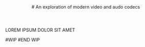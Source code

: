 <header>
# An exploration of modern video and audo codecs
</header>
LOREM IPSUM DOLOR SIT AMET

#WIP
#END WIP
